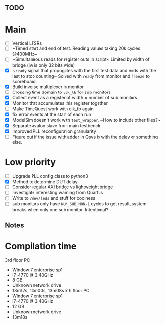 ## TODO
# Main
- [ ] Vertical LFSRs
- [ ] ~Timed start and end of test. Reading values taking 20k cycles @400MHz~
- [ ] ~Simultaneous reads for register outs in script~ Limited by width of bridge (lw is only 32 bits wide)
- [x] ~`ready` signal that propogates with the first test data and ends with the last to stop counting~ Solved with `ready` from monitor and `freeze` to scoreboard.
- [x] Build inverse multiplexer in monitor
- [ ] Crossing time domain to `clk_tb` for sub monitors
- [x] Collect event as a register of width = number of sub monitors
- [x] Monitor that accumulates this register together
- [ ] Make TimeQuest work with clk_tb again
- [x] fix error events at the start of each run
- [x] ModelSim doesn't work with `test_wrapper`. ~How to include other files?~
- [x] Separate avalon slave from main testbench
- [x] Improved PLL reconfiguration granularity
- [ ] Figure out if the issue with adder in Qsys is with the delay or something else.

# Low priority
- [ ] Upgrade PLL config class to python3
- [x] Method to determine DUT delay
- [ ] Consider regular AXI bridge vs lightweight bridge
- [ ] Investigate interesting warning from Quartus
- [ ] Write to `/dev/leds` and stuff for coolness
- [ ] sub monitors only have `NUM_SUB_MON-1` cycles to get result, system breaks when only one sub monitor. Intentional?

## Notes
# Compilation time
3rd floor PC
* Window 7 enterprise sp1
* i7-4770 @ 3.40GHz
* 8 GB
* Unknown network drive
* 13m12s, 13m00s, 13m08s
5th floor PC
* Window 7 enterprise sp1
* i7-4770 @ 3.40GHz
* 12 GB
* Unknown network drive
* 13m18s